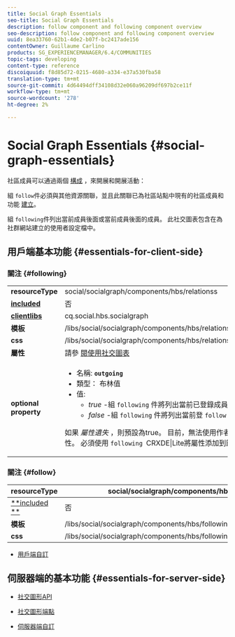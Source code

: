 ```yaml
---
title: Social Graph Essentials
seo-title: Social Graph Essentials
description: follow component and following component overview
seo-description: follow component and following component overview
uuid: 8ea33760-62b1-4de2-b07f-bc2417ade156
contentOwner: Guillaume Carlino
products: SG_EXPERIENCEMANAGER/6.4/COMMUNITIES
topic-tags: developing
content-type: reference
discoiquuid: f8d85d72-0215-4680-a334-e37a530fba58
translation-type: tm+mt
source-git-commit: 4d64494dff34108d32e060a96209df697b2ce11f
workflow-type: tm+mt
source-wordcount: '278'
ht-degree: 2%

---
```



# Social Graph Essentials {#social-graph-essentials}

社區成員可以通過兩個 [構成](essentials-activities.md) ，來開展和開展活動：

組 `follow`件必須與其他資源關聯，並且此關聯已為社區站點中現有的社區成員和功能 [建立](overview.md#communitiessites)。

組 `following`件列出當前成員後面或當前成員後面的成員。 此社交圖表包含在為社群網站建立的使用者設定檔中。

## 用戶端基本功能 {#essentials-for-client-side}

### 關注 {#following}

<table> 
 <tbody>
  <tr>
   <td> <strong>resourceType</strong></td> 
   <td>social/socialgraph/components/hbs/relationss</td> 
  </tr>
  <tr>
   <td> <a href="scf.md#add-or-include-a-communities-component"><strong>included</strong></a></td> 
   <td>否</td> 
  </tr>
  <tr>
   <td> <a href="clientlibs.md"><strong>clientlibs</strong></a></td> 
   <td>cq.social.hbs.socialgraph</td> 
  </tr>
  <tr>
   <td> <strong>模板</strong></td> 
   <td> /libs/social/socialgraph/components/hbs/relationships/relationships.hbs</td> 
  </tr>
  <tr>
   <td> <strong>css</strong></td> 
   <td> /libs/social/socialgraph/components/hbs/relationships/clientlibs/relationships.css</td> 
  </tr>
  <tr>
   <td><strong> 屬性</strong></td> 
   <td>請參 <a href="socialgraph.md">閱使用社交圖表</a></td> 
  </tr>
  <tr>
   <td><strong> optional<br /> property</strong></td> 
   <td>
    <ul> 
     <li>名稱: <strong><code>outgoing</code></strong></li> 
     <li>類型： 布林值</li> 
     <li>值:<br /> 
      <ul> 
       <li><i>true </i>-組 <code>following</code> 件將列出當前已登錄成員的成員 <code>follows</code></li> 
       <li><i>false </i>-組 <code>following</code> 件將列出當前登 <code>follow </code>錄成員的成員</li> 
      </ul> </li> 
    </ul> <p>如果 <i>屬性遺失</i> ，則預設為true。 目前，無法使用作者模式中的編輯對話框來設定此屬性。 必須使用 <code>following </code>CRXDE|Lite將屬性添加到節 <a href="../../help/sites-developing/developing-with-crxde-lite.md">點的實</a>例中。</p> </td> 
  </tr>
 </tbody>
</table>

### 關注 {#follow}

| **resourceType** | social/socialgraph/components/hbs/following |
|---|---|
| [**included **](scf.md#add-or-include-a-communities-component) | 否 |
| **模板** | /libs/social/socialgraph/components/hbs/following/following.hbs |
| **css** | /libs/social/socialgraph/components/hbs/following/clientlibs/following.css |

* [用戶端自訂](client-customize.md)

## 伺服器端的基本功能 {#essentials-for-server-side}

* [社交圖形API](https://helpx.adobe.com/experience-manager/6-4/sites/developing/using/reference-materials/javadoc/com/adobe/cq/social/graph/client/api/package-frame.html)

* [社交圖形端點](https://helpx.adobe.com/experience-manager/6-4/sites/developing/using/reference-materials/javadoc/com/adobe/cq/social/graph/client/endpoint/package-frame.html)

* [伺服器端自訂](server-customize.md)

